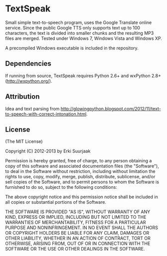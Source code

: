 TextSpeak
===========

Small simple text-to-speech program, uses the Google Translate online service.
Since the public Google TTS only supports text up to 100 characters, the text
is divided into smaller chunks and the resulting MP3 files are merged.
Tested under Windows 7, Windows Vista and Windows XP.

A precompiled Windows executable is included in the repository.


Dependencies
------------

If running from source, TextSpeak requires Python 2.6+ and wxPython 2.8+
(http://wxpython.org/).


Attribution
-----------

Idea and text parsing from
http://glowingpython.blogspot.com/2012/11/text-to-speech-with-correct-intonation.html.


License
-------

(The MIT License)

Copyright (C) 2012-2013 by Erki Suurjaak

Permission is hereby granted, free of charge, to any person obtaining a copy
of this software and associated documentation files (the "Software"), to deal
in the Software without restriction, including without limitation the rights
to use, copy, modify, merge, publish, distribute, sublicense, and/or sell
copies of the Software, and to permit persons to whom the Software is
furnished to do so, subject to the following conditions:

The above copyright notice and this permission notice shall be included in
all copies or substantial portions of the Software.

THE SOFTWARE IS PROVIDED "AS IS", WITHOUT WARRANTY OF ANY KIND, EXPRESS OR
IMPLIED, INCLUDING BUT NOT LIMITED TO THE WARRANTIES OF MERCHANTABILITY,
FITNESS FOR A PARTICULAR PURPOSE AND NONINFRINGEMENT. IN NO EVENT SHALL THE
AUTHORS OR COPYRIGHT HOLDERS BE LIABLE FOR ANY CLAIM, DAMAGES OR OTHER
LIABILITY, WHETHER IN AN ACTION OF CONTRACT, TORT OR OTHERWISE, ARISING FROM,
OUT OF OR IN CONNECTION WITH THE SOFTWARE OR THE USE OR OTHER DEALINGS IN
THE SOFTWARE.

